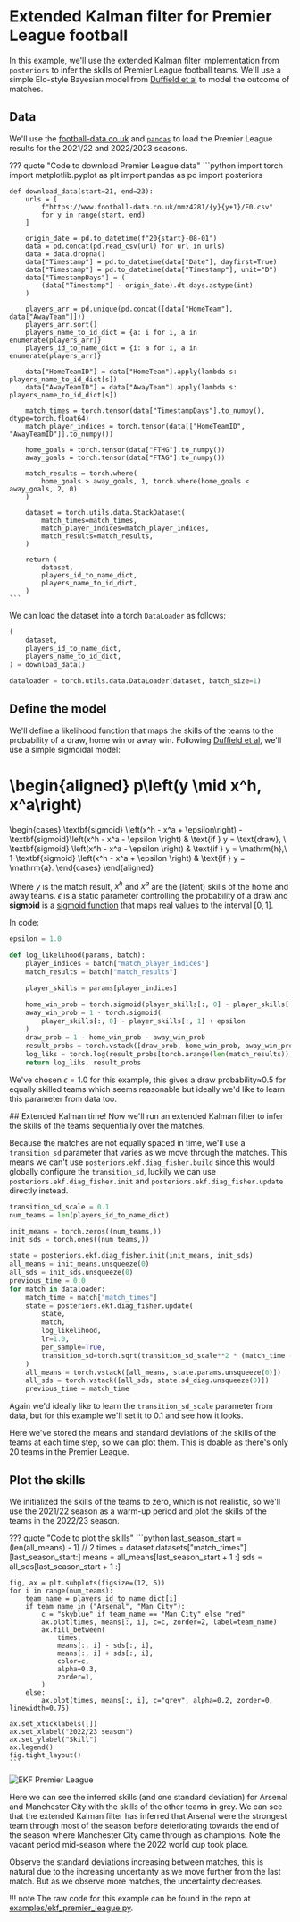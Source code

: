# Extended Kalman filter for Premier League football

In this example, we'll use the extended Kalman filter implementation from `posteriors`
to infer the skills of Premier League football teams. We'll use a simple Elo-style
Bayesian model from [Duffield et al](https://arxiv.org/abs/2308.02414) to model the
outcome of matches.

## Data

We'll use the [football-data.co.uk](https://www.football-data.co.uk/englandm.php) and 
[`pandas`](https://pandas.pydata.org/) to load the Premier League results for the
2021/22 and 2022/2023 seasons.

??? quote "Code to download Premier League data"
    ```python
    import torch
    import matplotlib.pyplot as plt
    import pandas as pd
    import posteriors


    def download_data(start=21, end=23):
        urls = [
            f"https://www.football-data.co.uk/mmz4281/{y}{y+1}/E0.csv"
            for y in range(start, end)
        ]

        origin_date = pd.to_datetime(f"20{start}-08-01")
        data = pd.concat(pd.read_csv(url) for url in urls)
        data = data.dropna()
        data["Timestamp"] = pd.to_datetime(data["Date"], dayfirst=True)
        data["Timestamp"] = pd.to_datetime(data["Timestamp"], unit="D")
        data["TimestampDays"] = (
            (data["Timestamp"] - origin_date).dt.days.astype(int)
        )

        players_arr = pd.unique(pd.concat([data["HomeTeam"], data["AwayTeam"]]))
        players_arr.sort()
        players_name_to_id_dict = {a: i for i, a in enumerate(players_arr)}
        players_id_to_name_dict = {i: a for i, a in enumerate(players_arr)}

        data["HomeTeamID"] = data["HomeTeam"].apply(lambda s: players_name_to_id_dict[s])
        data["AwayTeamID"] = data["AwayTeam"].apply(lambda s: players_name_to_id_dict[s])

        match_times = torch.tensor(data["TimestampDays"].to_numpy(), dtype=torch.float64)
        match_player_indices = torch.tensor(data[["HomeTeamID", "AwayTeamID"]].to_numpy())

        home_goals = torch.tensor(data["FTHG"].to_numpy())
        away_goals = torch.tensor(data["FTAG"].to_numpy())

        match_results = torch.where(
            home_goals > away_goals, 1, torch.where(home_goals < away_goals, 2, 0)
        )

        dataset = torch.utils.data.StackDataset(
            match_times=match_times,
            match_player_indices=match_player_indices,
            match_results=match_results,
        )

        return (
            dataset,
            players_id_to_name_dict,
            players_name_to_id_dict,
        )
    ```

We can load the dataset into a torch `DataLoader` as follows:

```python
(
    dataset,
    players_id_to_name_dict,
    players_name_to_id_dict,
) = download_data()

dataloader = torch.utils.data.DataLoader(dataset, batch_size=1)
```

## Define the model

We'll define a likelihood function that maps the skills of the teams to the probability
of a draw, home win or away win. Following [Duffield et al](https://arxiv.org/abs/2308.02414),
we'll use a simple sigmoidal model:

\begin{aligned}
p\left(y \mid x^h, x^a\right) 
=
\begin{cases}
    \textbf{sigmoid} \left(x^h - x^a + \epsilon\right) - \textbf{sigmoid}\left(x^h - x^a - \epsilon \right) & \text{if } y = \text{draw}, \\
    \textbf{sigmoid} \left(x^h - x^a - \epsilon \right) & \text{if } y = \mathrm{h},\\
    1-\textbf{sigmoid} \left(x^h - x^a + \epsilon \right) & \text{if } y = \mathrm{a}.
\end{cases}
\end{aligned}

Where $y$ is the match result, $x^h$ and $x^a$ are the (latent) skills of the home and
away teams. $\epsilon$ is a static parameter controlling the probability of a draw and 
$\textbf{sigmoid}$ is a [sigmoid function](https://pytorch.org/docs/stable/generated/torch.sigmoid.html)
that maps real values to the interval $[0, 1]$.


In code:
```python
epsilon = 1.0

def log_likelihood(params, batch):
    player_indices = batch["match_player_indices"]
    match_results = batch["match_results"]

    player_skills = params[player_indices]

    home_win_prob = torch.sigmoid(player_skills[:, 0] - player_skills[:, 1] - epsilon)
    away_win_prob = 1 - torch.sigmoid(
        player_skills[:, 0] - player_skills[:, 1] + epsilon
    )
    draw_prob = 1 - home_win_prob - away_win_prob
    result_probs = torch.vstack([draw_prob, home_win_prob, away_win_prob]).T
    log_liks = torch.log(result_probs[torch.arange(len(match_results)), match_results])
    return log_liks, result_probs
```
We've chosen $\epsilon = 1.0$ for this example, this gives a draw probability≈0.5 for
equally skilled teams which seems reasonable but ideally we'd like to learn this
parameter from data too.


## Extended Kalman time!
Now we'll run an extended Kalman filter to infer the skills of the teams sequentially
over the matches.

Because the matches are not equally spaced in time, we'll use a `transition_sd`
parameter that varies as we move through the matches. This means we can't use
`posteriors.ekf.diag_fisher.build` since this would globally configure the `transition_sd`,
luckily we can use `posteriors.ekf.diag_fisher.init` and `posteriors.ekf.diag_fisher.update`
directly instead.

```python
transition_sd_scale = 0.1
num_teams = len(players_id_to_name_dict)

init_means = torch.zeros((num_teams,))
init_sds = torch.ones((num_teams,))

state = posteriors.ekf.diag_fisher.init(init_means, init_sds)
all_means = init_means.unsqueeze(0)
all_sds = init_sds.unsqueeze(0)
previous_time = 0.0
for match in dataloader:
    match_time = match["match_times"]
    state = posteriors.ekf.diag_fisher.update(
        state,
        match,
        log_likelihood,
        lr=1.0,
        per_sample=True,
        transition_sd=torch.sqrt(transition_sd_scale**2 * (match_time - previous_time)),
    )
    all_means = torch.vstack([all_means, state.params.unsqueeze(0)])
    all_sds = torch.vstack([all_sds, state.sd_diag.unsqueeze(0)])
    previous_time = match_time
```
Again we'd ideally like to learn the `transition_sd_scale` parameter from data, but for
this example we'll set it to 0.1 and see how it looks.

Here we've stored the means and standard deviations of the skills of the teams at each
time step, so we can plot them. This is doable as there's only 20 teams in the Premier
League.

## Plot the skills
We initialized the skills of the teams to zero, which is not realistic, so we'll use the
2021/22 season as a warm-up period and plot the skills of the teams in the 2022/23
season.

??? quote "Code to plot the skills"
    ```python
    last_season_start = (len(all_means) - 1) // 2
    times = dataset.datasets["match_times"][last_season_start:]
    means = all_means[last_season_start + 1 :]
    sds = all_sds[last_season_start + 1 :]

    fig, ax = plt.subplots(figsize=(12, 6))
    for i in range(num_teams):
        team_name = players_id_to_name_dict[i]
        if team_name in ("Arsenal", "Man City"):
            c = "skyblue" if team_name == "Man City" else "red"
            ax.plot(times, means[:, i], c=c, zorder=2, label=team_name)
            ax.fill_between(
                times,
                means[:, i] - sds[:, i],
                means[:, i] + sds[:, i],
                color=c,
                alpha=0.3,
                zorder=1,
            )
        else:
            ax.plot(times, means[:, i], c="grey", alpha=0.2, zorder=0, linewidth=0.75)

    ax.set_xticklabels([])
    ax.set_xlabel("2022/23 season")
    ax.set_ylabel("Skill")
    ax.legend()
    fig.tight_layout()
    ```

![EKF Premier League](https://storage.googleapis.com/posteriors/ekf_premier_league.png)

Here we can see the inferred skills (and one standard deviation) for Arsenal and
Manchester City with the skills of the other teams in grey. We can see that the extended
Kalman filter has inferred that Arsenal were the strongest team through most of the
season before deteriorating towards the end of the season where Manchester City came
through as champions. Note the vacant period mid-season where the 2022 world cup took
place.

Observe the standard deviations increasing between matches, this is natural due to the
increasing uncertainty as we move further from the last match. But as we observe more
matches, the uncertainty decreases.

!!! note
    The raw code for this example can be found in the repo at [examples/ekf_premier_league.py](https://github.com/normal-computing/posteriors/blob/main/examples/ekf_premier_league.py).




